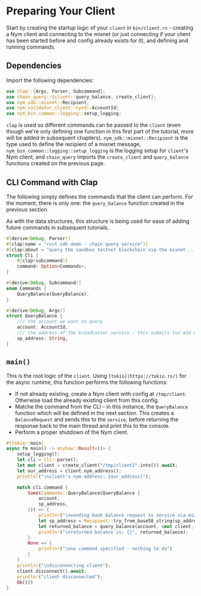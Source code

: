 # Preparing Your Client

Start by creating the startup logic of your `client` in `bin/client.rs` - creating a Nym client and connecting to the mixnet (or just connecting if your client has been started before and config already exists for it), and defining and running commands.

## Dependencies
Import the following dependencies:
```rust
use clap::{Args, Parser, Subcommand};
use chain_query::{client::query_balance, create_client};
use nym_sdk::mixnet::Recipient;
use nym_validator_client::nyxd::AccountId;
use nym_bin_common::logging::setup_logging;
```

`clap` is used so different commands can be passed to the `client` (even though we're only defining one function in this first part of the tutorial, more will be added in subsequent chapters). `nym_sdk::mixnet::Recipient` is the type used to define the recipient of a mixnet message, `nym_bin_common::logging::setup_logging` is the logging setup for `client`'s Nym client, and `chain_query` imports the `create_client` and `query_balance` functions created on the previous page.

## CLI Command with Clap
The following simply defines the commands that the client can perform. For the  moment, there is only one: the `query_balance` function created in the previous section.

As with the data structures, this structure is being used for ease of adding future commands in subsequent tutorials.

```rust
#[derive(Debug, Parser)]
#[clap(name = "rust sdk demo - chain query service")]
#[clap(about = "query the sandbox testnet blockchain via the mixnet... part 2 coming soon")]
struct Cli {
    #[clap(subcommand)]
    command: Option<Commands>,
}

#[derive(Debug, Subcommand)]
enum Commands {
    QueryBalance(QueryBalance),
}

#[derive(Debug, Args)]
struct QueryBalance {
    /// the account we want to query
    account: AccountId,
    /// the address of the broadcaster service - this submits txs and queries the chain on our behalf
    sp_address: String,
}
```

## `main()`
This is the root logic of the `client`. Using `[tokio](https://tokio.rs/)` for the async runtime, this function performs the following functions:
* If not already existing, create a Nym client with config at `/tmp/client`. Otherwise load the already existing client from this config.
* Matche the command from the CLI - in this instance, the `QueryBalance` function which will be defined in the next section. This creates a `BalanceRequest` and sends this to the `service`, before returning the response back to the main thread and print this to the console.
* Perform a proper shutdown of the Nym client.

```rust
#[tokio::main]
async fn main() -> anyhow::Result<()> {
    setup_logging();
    let cli = Cli::parse();
    let mut client = create_client("/tmp/client2".into()).await;
    let our_address = client.nym_address();
    println!("\nclient's nym address: {our_address}");

    match cli.command {
        Some(Commands::QueryBalance(QueryBalance {
            account,
            sp_address,
        })) => {
            println!("\nsending bank balance request to service via mixnet");
            let sp_address = Recipient::try_from_base58_string(sp_address).unwrap();
            let returned_balance = query_balance(account, &mut client, sp_address).await?;
            println!("\nreturned balance is: {}", returned_balance);
        }
        None => {
            println!("\nno command specified - nothing to do")
        }
    }
    println!("\ndisconnecting client");
    client.disconnect().await;
    println!("client disconnected");
    Ok(())
}
```
